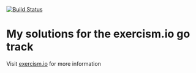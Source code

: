 [![Build Status](https://travis-ci.org/SebastianTs/my-exercism-go-solutions.svg?branch=master)](https://travis-ci.org/SebastianTs/my-exercism-go-solutions) 

# My solutions for the exercism.io go track

Visit [exercism.io](http://exercism.io) for more information